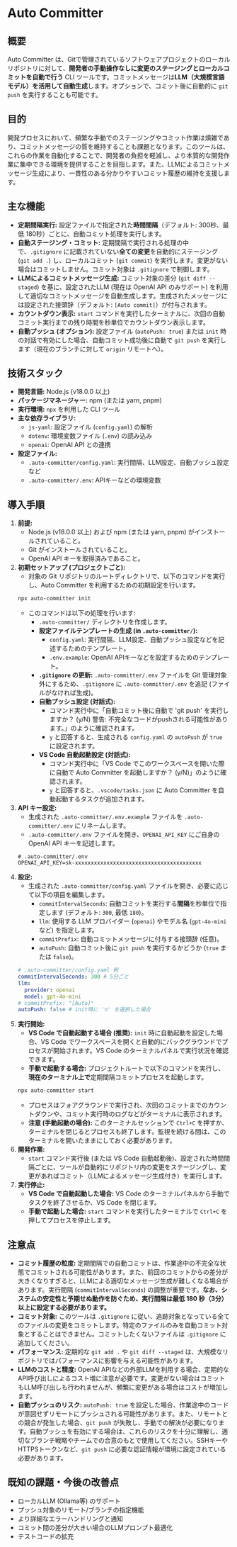 # Auto Committer

## 概要

Auto Committer は、Gitで管理されているソフトウェアプロジェクトのローカルリポジトリに対して、**開発者の手動操作なしに変更のステージングとローカルコミットを自動で行う** CLI ツールです。コミットメッセージは**LLM（大規模言語モデル）を活用して自動生成**します。オプションで、コミット後に自動的に `git push` を実行することも可能です。

## 目的

開発プロセスにおいて、頻繁な手動でのステージングやコミット作業は煩雑であり、コミットメッセージの質を維持することも課題となります。このツールは、これらの作業を自動化することで、開発者の負担を軽減し、より本質的な開発作業に集中できる環境を提供することを目指します。また、LLMによるコミットメッセージ生成により、一貫性のある分かりやすいコミット履歴の維持を支援します。

## 主な機能

*   **定期間隔実行:** 設定ファイルで指定された**時間間隔**（デフォルト: 300秒、最低 180秒）ごとに、自動コミット処理を実行します。
*   **自動ステージング・コミット:** 定期間隔で実行される処理の中で、`.gitignore` に記載されていない**全ての変更**を自動的にステージング (`git add .`) し、ローカルコミット (`git commit`) を実行します。変更がない場合はコミットしません。コミット対象は `.gitignore` で制御します。
*   **LLMによるコミットメッセージ生成:** コミット対象の差分 (`git diff --staged`) を基に、設定されたLLM (現在は OpenAI API のみサポート) を利用して適切なコミットメッセージを自動生成します。生成されたメッセージには設定された接頭辞（デフォルト: `[Auto commit]`）が付与されます。
*   **カウントダウン表示:** `start` コマンドを実行したターミナルに、次回の自動コミット実行までの残り時間を秒単位でカウントダウン表示します。
*   **自動プッシュ (オプション):** 設定ファイル (`autoPush: true`) または `init` 時の対話で有効にした場合、自動コミット成功後に自動で `git push` を実行します（現在のブランチに対して `origin` リモートへ）。

## 技術スタック

*   **開発言語:** Node.js (v18.0.0 以上)
*   **パッケージマネージャー:** npm (または yarn, pnpm)
*   **実行環境:** `npx` を利用した CLI ツール
*   **主な依存ライブラリ:**
    *   `js-yaml`: 設定ファイル (`config.yaml`) の解析
    *   `dotenv`: 環境変数ファイル (`.env`) の読み込み
    *   `openai`: OpenAI API との連携
*   **設定ファイル:**
    *   `.auto-committer/config.yaml`: 実行間隔、LLM設定、自動プッシュ設定など
    *   `.auto-committer/.env`: APIキーなどの環境変数

## 導入手順

1.  **前提:**
    *   Node.js (v18.0.0 以上) および npm (または yarn, pnpm) がインストールされていること。
    *   Git がインストールされていること。
    *   OpenAI API キーを取得済みであること。
2.  **初期セットアップ (プロジェクトごと):**
    *   対象の Git リポジトリのルートディレクトリで、以下のコマンドを実行し、Auto Committer を利用するための初期設定を行います。
    ```bash
    npx auto-committer init
    ```
    *   このコマンドは以下の処理を行います:
        *   `.auto-committer/` ディレクトリを作成します。
        *   **設定ファイルテンプレートの生成 (in `.auto-committer/`):**
            *   `config.yaml`: 実行間隔、LLM設定、自動プッシュ設定などを記述するためのテンプレート。
            *   `.env.example`: OpenAI APIキーなどを設定するためのテンプレート。
        *   **`.gitignore` の更新:** `.auto-committer/.env` ファイルを Git 管理対象外にするため、`.gitignore` に `.auto-committer/.env` を追記 (ファイルがなければ生成)。
        *   **自動プッシュ設定 (対話式):**
             *   コマンド実行中に「自動コミット後に自動で 'git push' を実行しますか？ (y/N) 警告: 不完全なコードがpushされる可能性があります。」のように確認されます。
             *   `y` と回答すると、生成される `config.yaml` の `autoPush` が `true` に設定されます。
        *   **VS Code 自動起動設定 (対話式):**
            *   コマンド実行中に「VS Code でこのワークスペースを開いた際に自動で Auto Committer を起動しますか？ (y/N)」のように確認されます。
            *   `y` と回答すると、`.vscode/tasks.json` に Auto Committer を自動起動するタスクが追加されます。
3.  **API キー設定:**
    *   生成された `.auto-committer/.env.example` ファイルを `.auto-committer/.env` にリネームします。
    *   `.auto-committer/.env` ファイルを開き、`OPENAI_API_KEY` にご自身の OpenAI API キーを記述します。
    ```dotenv
    # .auto-committer/.env
    OPENAI_API_KEY=sk-xxxxxxxxxxxxxxxxxxxxxxxxxxxxxxxxxxxxxxxx
    ```
4.  **設定:**
    *   生成された `.auto-committer/config.yaml` ファイルを開き、必要に応じて以下の項目を編集します。
        *   `commitIntervalSeconds`: 自動コミットを実行する**間隔**を秒単位で指定します (デフォルト: `300`, 最低 `180`)。
        *   `llm`: 使用する LLM プロバイダー (`openai`) やモデル名 (`gpt-4o-mini` など) を指定します。
        *   `commitPrefix`: 自動コミットメッセージに付与する接頭辞 (任意)。
        *   `autoPush`: 自動コミット後に `git push` を実行するかどうか (`true` または `false`)。
    ```yaml
    # .auto-committer/config.yaml 例
    commitIntervalSeconds: 300 # 5分ごと
    llm:
      provider: openai
      model: gpt-4o-mini
    # commitPrefix: "[Auto]"
    autoPush: false # init時に 'n' を選択した場合
    ```
5.  **実行開始:**
    *   **VS Code で自動起動する場合 (推奨):** `init` 時に自動起動を設定した場合、VS Code でワークスペースを開くと自動的にバックグラウンドでプロセスが開始されます。VS Code のターミナルパネルで実行状況を確認できます。
    *   **手動で起動する場合:** プロジェクトルートで以下のコマンドを実行し、**現在のターミナル上で**定期間隔コミットプロセスを起動します。
    ```bash
    npx auto-committer start
    ```
    *   プロセスはフォアグラウンドで実行され、次回のコミットまでのカウントダウンや、コミット実行時のログなどがターミナルに表示されます。
    *   **注意 (手動起動の場合):** このターミナルセッションで `Ctrl+C` を押すか、ターミナルを閉じるとプロセスも終了します。監視を続ける間は、このターミナルを開いたままにしておく必要があります。
6.  **開発作業:**
    *   `start` コマンド実行後 (または VS Code 自動起動後)、設定された時間間隔ごとに、ツールが自動的にリポジトリ内の変更をステージングし、変更があればコミット（LLMによるメッセージ生成付き）を実行します。
7.  **実行停止:**
    *   **VS Code で自動起動した場合:** VS Code のターミナルパネルから手動でタスクを終了させるか、VS Code を閉じます。
    *   **手動で起動した場合:** `start` コマンドを実行したターミナルで `Ctrl+C` を押してプロセスを停止します。

## 注意点

*   **コミット履歴の粒度:** 定期間隔での自動コミットは、作業途中の不完全な状態でコミットされる可能性があります。また、前回のコミットからの差分が大きくなりすぎると、LLMによる適切なメッセージ生成が難しくなる場合があります。実行間隔 (`commitIntervalSeconds`) の調整が重要です。**なお、システムの安定性と予期せぬ動作を防ぐため、実行間隔は最低 180 秒（3分）以上に設定する必要があります。**
*   **コミット対象:** このツールは `.gitignore` に従い、追跡対象となっている全てのファイルの変更をコミットします。特定のファイルのみを自動コミット対象とすることはできません。コミットしたくないファイルは `.gitignore` に追加してください。
*   **パフォーマンス:** 定期的な `git add .` や `git diff --staged` は、大規模なリポジトリではパフォーマンスに影響を与える可能性があります。
*   **LLMのコストと精度:** OpenAI APIなどの外部LLMを利用する場合、定期的なAPI呼び出しによるコスト増に注意が必要です。変更がない場合はコミットもLLM呼び出しも行われませんが、頻繁に変更がある場合はコストが増加します。
*   **自動プッシュのリスク:** `autoPush: true` を設定した場合、作業途中のコードが意図せずリモートにプッシュされる可能性があります。また、リモートとの競合が発生した場合、`git push` が失敗し、手動での解決が必要になります。自動プッシュを有効にする場合は、これらのリスクを十分に理解し、適切なブランチ戦略やチームでの合意のもとで使用してください。SSHキーやHTTPSトークンなど、`git push` に必要な認証情報が環境に設定されている必要があります。

## 既知の課題・今後の改善点

*   ローカルLLM (Ollama等) のサポート
*   プッシュ対象のリモート/ブランチの指定機能
*   より詳細なエラーハンドリングと通知
*   コミット間の差分が大きい場合のLLMプロンプト最適化
*   テストコードの拡充

